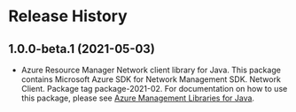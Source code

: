 # Release History

## 1.0.0-beta.1 (2021-05-03)

- Azure Resource Manager Network client library for Java. This package contains Microsoft Azure SDK for Network Management SDK. Network Client. Package tag package-2021-02. For documentation on how to use this package, please see [Azure Management Libraries for Java](https://aka.ms/azsdk/java/mgmt).
